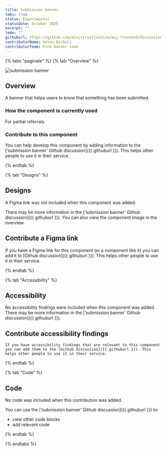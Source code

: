 ```yaml
---
title: Submission banner
tabs: true
status: Experimental
statusDate: October 2025
excerpt: ""
lede: ""
githuburl: https://github.com/ministryofjustice/moj-frontend/discussions/categories/experimental-components-pages-and-patterns
contributorName: Helen Nickols
contributorTeam: Pink banner team
---
```


{% tabs "paginate" %}
{% tab "Overview" %}

<div class="img-container">
  <img src="/assets/images/submission-1760521556805/Screenshot-2025-10-14-at-15.24.41.png" alt="submission banner" />
</div>

## Overview
A banner that helps users to know that something has been submitted.



### How the component is currently used

For partial referrals.



### Contribute to this component
You can help develop this component by adding information to the [‘submission banner’ Github discussion]({{ githuburl }}). This helps other people to use it in their service.

{% endtab %}

{% tab "Designs" %}

## Designs

A Figma link was not included when this component was added.

There may be more information in the [‘submission banner’ Github discussion]({{ githuburl }}). You can also view the component image in the overview.

## Contribute a Figma link

If you have a Figma link for this component (or a component like it) you can add it to [Github discussion]({{ githuburl }}). This helps other people to use it in their service.

{% endtab %}

{% tab "Accessibility" %}

## Accessibility

No accessibility findings were included when this component was added. There may be more information in the [‘submission banner’ Github discussion]({{ githuburl }}).
## Contribute accessibility findings

    If you have accessibility findings that are relevant to this component you can add them to the [Github discussion]({{ githuburl }}). This helps other people to use it in their service.

{% endtab %}

{% tab "Code" %}

## Code

No code was included when this contribution was added.

You can use the [‘submission banner’ Github discussion]({{ githuburl }}) to:

* view other code blocks
* add relevant code

<p></p>

{% endtab %}

{% endtabs %}
